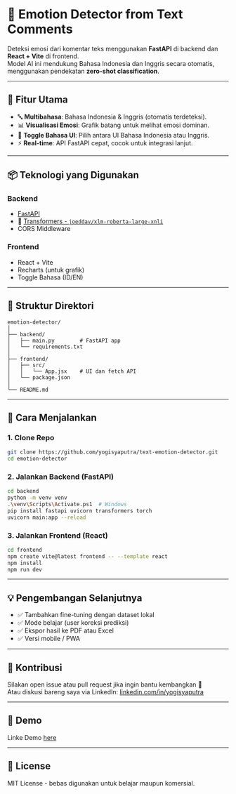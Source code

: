 # 💬 Emotion Detector from Text Comments

Deteksi emosi dari komentar teks menggunakan **FastAPI** di backend dan **React + Vite** di frontend.  
Model AI ini mendukung Bahasa Indonesia dan Inggris secara otomatis, menggunakan pendekatan **zero-shot classification**.

---

## 🚀 Fitur Utama

- 🔤 **Multibahasa**: Bahasa Indonesia & Inggris (otomatis terdeteksi).
- 📊 **Visualisasi Emosi**: Grafik batang untuk melihat emosi dominan.
- 🔁 **Toggle Bahasa UI**: Pilih antara UI Bahasa Indonesia atau Inggris.
- ⚡ **Real-time**: API FastAPI cepat, cocok untuk integrasi lanjut.

---

## 📦 Teknologi yang Digunakan

### Backend
- [FastAPI](https://fastapi.tiangolo.com/)
- 🤗 [Transformers - `joeddav/xlm-roberta-large-xnli`](https://huggingface.co/joeddav/xlm-roberta-large-xnli)
- CORS Middleware

### Frontend
- React + Vite
- Recharts (untuk grafik)
- Toggle Bahasa (ID/EN)

---

## 📂 Struktur Direktori

```
emotion-detector/
│
├── backend/
│   ├── main.py        # FastAPI app
│   └── requirements.txt
│
├── frontend/
│   ├── src/
│   │   └── App.jsx    # UI dan fetch API
│   └── package.json
│
└── README.md
```

---

## 🧪 Cara Menjalankan

### 1. Clone Repo
```bash
git clone https://github.com/yogisyaputra/text-emotion-detector.git
cd emotion-detector
```

### 2. Jalankan Backend (FastAPI)
```bash
cd backend
python -m venv venv
.\venv\Scripts\Activate.ps1  # Windows
pip install fastapi uvicorn transformers torch
uvicorn main:app --reload
```

### 3. Jalankan Frontend (React)
```bash
cd frontend
npm create vite@latest frontend -- --template react
npm install
npm run dev
```

---

## 💡 Pengembangan Selanjutnya

- ✅ Tambahkan fine-tuning dengan dataset lokal
- ✅ Mode belajar (user koreksi prediksi)
- ✅ Ekspor hasil ke PDF atau Excel
- ✅ Versi mobile / PWA

---

## 🤝 Kontribusi

Silakan open issue atau pull request jika ingin bantu kembangkan 🙌  
Atau diskusi bareng saya via LinkedIn: [linkedin.com/in/yogisyaputra](https://linkedin.com/in/yogisyaputra)

---

## 📸 Demo

Linke Demo [here](https://youtube.com/shorts/1H-WDQ0gWwg?feature=share)

---

## 📣 License

MIT License - bebas digunakan untuk belajar maupun komersial.
